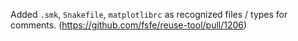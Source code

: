 Added `.smk`, `Snakefile`, `matplotlibrc` as recognized files / types for
comments. (https://github.com/fsfe/reuse-tool/pull/1206)
